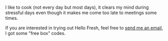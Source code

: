 I like to cook (not every day but most days), it clears my mind during stressful days even though it makes me come too late to meetings some times.

If you are interested in trying out Hello Fresh, feel free to [send me an email](mailto:me@galexrt.moe), I got some "free box" codes.
